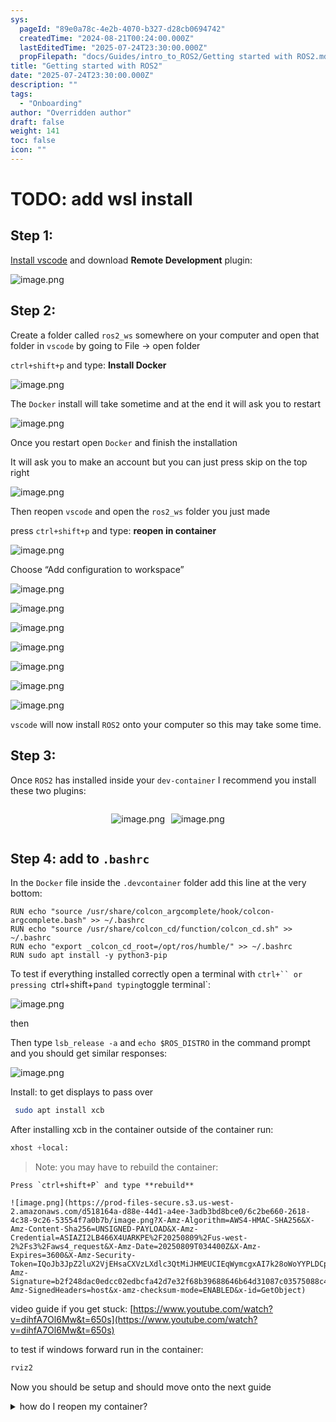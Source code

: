 ```yaml
---
sys:
  pageId: "89e0a78c-4e2b-4070-b327-d28cb0694742"
  createdTime: "2024-08-21T00:24:00.000Z"
  lastEditedTime: "2025-07-24T23:30:00.000Z"
  propFilepath: "docs/Guides/intro_to_ROS2/Getting started with ROS2.md"
title: "Getting started with ROS2"
date: "2025-07-24T23:30:00.000Z"
description: ""
tags:
  - "Onboarding"
author: "Overridden author"
draft: false
weight: 141
toc: false
icon: ""
---
```


# TODO: add wsl install

## Step 1:

[Install vscode](https://code.visualstudio.com/download) and download **Remote Development** plugin:

![image.png](https://prod-files-secure.s3.us-west-2.amazonaws.com/d518164a-d88e-44d1-a4ee-3adb3bd8bce0/efb52993-1881-4a40-b95e-6f020334f022/image.png?X-Amz-Algorithm=AWS4-HMAC-SHA256&X-Amz-Content-Sha256=UNSIGNED-PAYLOAD&X-Amz-Credential=ASIAZI2LB466TAXXNPLR%2F20250809%2Fus-west-2%2Fs3%2Faws4_request&X-Amz-Date=20250809T034354Z&X-Amz-Expires=3600&X-Amz-Security-Token=IQoJb3JpZ2luX2VjEHsaCXVzLXdlc3QtMiJHMEUCIQCey18QNWPsxsKT6XadxNNehSZ7OXOgHSspUgQlYk8RKgIgBslMDRymXFI91FQrVFLkwWNqxWqFvXYpQBYdEut%2FzwcqiAQItP%2F%2F%2F%2F%2F%2F%2F%2F%2F%2FARAAGgw2Mzc0MjMxODM4MDUiDE36TRDkGTTvrmloYyrcAye3o0g3qOgjr6HRulVwVWiWtpoMvBLfAMLjXuAzSBBNNL7oSkrDt3zi8pnfuFfe%2BsfgKrPq7xzHfboVKLOLW8oLKAQE2KQIO%2BaYxfL9Ry9k6YEtVPWGyOfOGhurSJmy6Euubm%2B%2BNUE4ouwFfKj2p2izyZeoCzyTpPmDDND3BdAQmDxLDX%2FZGlMuu5jknzdx9uxbQfTjnnyZ4QjGWTwsK5S304h%2BMAD5ea4jnaan54R2E%2BRnwPEyrrn2JQvybwLG%2BUMp4mCxwalWQFQttUzxUUtNIjzgHc9AyUv%2F%2Fn1pE%2FmV1eMCegUTcSjU6PnnF1fp1m0EBIootUuWq%2FnPGPkS1wIKRxmJtlwQhNSYXUSTJq5eZ5NuyN5CC9HI7sO1vwY4T0apeqa%2BCSClIDccTH%2Fa2yT2Op9HEHbOZPXGlhwWya4LFQ08Fd1KJ8qOwXjGxQ1%2BAhMaWrgjZN4CCJMb7xAGOV9Skca4NJ23IYWX3JxAlp8zaNXbKfUgZc3Hk6ltoZA5u8kESHQPSe4LLKNqv0qpK%2F%2FSv9YC9iJSwOKBxA06n4VQpRqo1h%2BQrUPpB0QaKee6R7Wj3PR3irQ0Qj%2BGMpVY5O8z38TsbUaweMJ3pzRLJWAgnNvhyWkmn8oR39K%2BMKj22sQGOqUBg%2FGgUoilQ6qC3MRwB0gKaxlH4GHcsp6K3d%2FFjolYdS3veT1ixE7qJMmABRmppHRu8Himx%2BnIfKnzSpuOuNgoT8Wam7g1nMH%2BKLTGOMGnLGH7oMjrNCmgP52Rsg0W2aGDWk9u90yyeDMqNuWA8Y%2Bqqb0UFP1HugJlssAeLjK4rZhkSCbaqcSXbuL9%2FU0rK20FJHqnxAH%2B5B7T1YDq0iUji7U6Ik8N&X-Amz-Signature=b8dd686be4505fe8faa28622ccaee276057fcf7063e9dec34a62d7ad4493ebd7&X-Amz-SignedHeaders=host&x-amz-checksum-mode=ENABLED&x-id=GetObject)

## Step 2:

Create a folder called `ros2_ws` somewhere on your computer and open that folder in `vscode` by going to File → open folder 

`ctrl+shift+p` and type: **Install Docker**

![image.png](https://prod-files-secure.s3.us-west-2.amazonaws.com/d518164a-d88e-44d1-a4ee-3adb3bd8bce0/2269dc0e-1cd5-47ff-bceb-c04ad9b2eab0/image.png?X-Amz-Algorithm=AWS4-HMAC-SHA256&X-Amz-Content-Sha256=UNSIGNED-PAYLOAD&X-Amz-Credential=ASIAZI2LB466TAXXNPLR%2F20250809%2Fus-west-2%2Fs3%2Faws4_request&X-Amz-Date=20250809T034354Z&X-Amz-Expires=3600&X-Amz-Security-Token=IQoJb3JpZ2luX2VjEHsaCXVzLXdlc3QtMiJHMEUCIQCey18QNWPsxsKT6XadxNNehSZ7OXOgHSspUgQlYk8RKgIgBslMDRymXFI91FQrVFLkwWNqxWqFvXYpQBYdEut%2FzwcqiAQItP%2F%2F%2F%2F%2F%2F%2F%2F%2F%2FARAAGgw2Mzc0MjMxODM4MDUiDE36TRDkGTTvrmloYyrcAye3o0g3qOgjr6HRulVwVWiWtpoMvBLfAMLjXuAzSBBNNL7oSkrDt3zi8pnfuFfe%2BsfgKrPq7xzHfboVKLOLW8oLKAQE2KQIO%2BaYxfL9Ry9k6YEtVPWGyOfOGhurSJmy6Euubm%2B%2BNUE4ouwFfKj2p2izyZeoCzyTpPmDDND3BdAQmDxLDX%2FZGlMuu5jknzdx9uxbQfTjnnyZ4QjGWTwsK5S304h%2BMAD5ea4jnaan54R2E%2BRnwPEyrrn2JQvybwLG%2BUMp4mCxwalWQFQttUzxUUtNIjzgHc9AyUv%2F%2Fn1pE%2FmV1eMCegUTcSjU6PnnF1fp1m0EBIootUuWq%2FnPGPkS1wIKRxmJtlwQhNSYXUSTJq5eZ5NuyN5CC9HI7sO1vwY4T0apeqa%2BCSClIDccTH%2Fa2yT2Op9HEHbOZPXGlhwWya4LFQ08Fd1KJ8qOwXjGxQ1%2BAhMaWrgjZN4CCJMb7xAGOV9Skca4NJ23IYWX3JxAlp8zaNXbKfUgZc3Hk6ltoZA5u8kESHQPSe4LLKNqv0qpK%2F%2FSv9YC9iJSwOKBxA06n4VQpRqo1h%2BQrUPpB0QaKee6R7Wj3PR3irQ0Qj%2BGMpVY5O8z38TsbUaweMJ3pzRLJWAgnNvhyWkmn8oR39K%2BMKj22sQGOqUBg%2FGgUoilQ6qC3MRwB0gKaxlH4GHcsp6K3d%2FFjolYdS3veT1ixE7qJMmABRmppHRu8Himx%2BnIfKnzSpuOuNgoT8Wam7g1nMH%2BKLTGOMGnLGH7oMjrNCmgP52Rsg0W2aGDWk9u90yyeDMqNuWA8Y%2Bqqb0UFP1HugJlssAeLjK4rZhkSCbaqcSXbuL9%2FU0rK20FJHqnxAH%2B5B7T1YDq0iUji7U6Ik8N&X-Amz-Signature=aacc6e0a41c14734c7f867bc0505ffca3f86bea4511fbbfb5fec755257eeddf7&X-Amz-SignedHeaders=host&x-amz-checksum-mode=ENABLED&x-id=GetObject)

The `Docker` install will take sometime and at the end it will ask you to restart

![image.png](https://prod-files-secure.s3.us-west-2.amazonaws.com/d518164a-d88e-44d1-a4ee-3adb3bd8bce0/ed233f78-be33-4b1f-b89c-9c346c0e961e/image.png?X-Amz-Algorithm=AWS4-HMAC-SHA256&X-Amz-Content-Sha256=UNSIGNED-PAYLOAD&X-Amz-Credential=ASIAZI2LB466TAXXNPLR%2F20250809%2Fus-west-2%2Fs3%2Faws4_request&X-Amz-Date=20250809T034354Z&X-Amz-Expires=3600&X-Amz-Security-Token=IQoJb3JpZ2luX2VjEHsaCXVzLXdlc3QtMiJHMEUCIQCey18QNWPsxsKT6XadxNNehSZ7OXOgHSspUgQlYk8RKgIgBslMDRymXFI91FQrVFLkwWNqxWqFvXYpQBYdEut%2FzwcqiAQItP%2F%2F%2F%2F%2F%2F%2F%2F%2F%2FARAAGgw2Mzc0MjMxODM4MDUiDE36TRDkGTTvrmloYyrcAye3o0g3qOgjr6HRulVwVWiWtpoMvBLfAMLjXuAzSBBNNL7oSkrDt3zi8pnfuFfe%2BsfgKrPq7xzHfboVKLOLW8oLKAQE2KQIO%2BaYxfL9Ry9k6YEtVPWGyOfOGhurSJmy6Euubm%2B%2BNUE4ouwFfKj2p2izyZeoCzyTpPmDDND3BdAQmDxLDX%2FZGlMuu5jknzdx9uxbQfTjnnyZ4QjGWTwsK5S304h%2BMAD5ea4jnaan54R2E%2BRnwPEyrrn2JQvybwLG%2BUMp4mCxwalWQFQttUzxUUtNIjzgHc9AyUv%2F%2Fn1pE%2FmV1eMCegUTcSjU6PnnF1fp1m0EBIootUuWq%2FnPGPkS1wIKRxmJtlwQhNSYXUSTJq5eZ5NuyN5CC9HI7sO1vwY4T0apeqa%2BCSClIDccTH%2Fa2yT2Op9HEHbOZPXGlhwWya4LFQ08Fd1KJ8qOwXjGxQ1%2BAhMaWrgjZN4CCJMb7xAGOV9Skca4NJ23IYWX3JxAlp8zaNXbKfUgZc3Hk6ltoZA5u8kESHQPSe4LLKNqv0qpK%2F%2FSv9YC9iJSwOKBxA06n4VQpRqo1h%2BQrUPpB0QaKee6R7Wj3PR3irQ0Qj%2BGMpVY5O8z38TsbUaweMJ3pzRLJWAgnNvhyWkmn8oR39K%2BMKj22sQGOqUBg%2FGgUoilQ6qC3MRwB0gKaxlH4GHcsp6K3d%2FFjolYdS3veT1ixE7qJMmABRmppHRu8Himx%2BnIfKnzSpuOuNgoT8Wam7g1nMH%2BKLTGOMGnLGH7oMjrNCmgP52Rsg0W2aGDWk9u90yyeDMqNuWA8Y%2Bqqb0UFP1HugJlssAeLjK4rZhkSCbaqcSXbuL9%2FU0rK20FJHqnxAH%2B5B7T1YDq0iUji7U6Ik8N&X-Amz-Signature=9a47d9716365fa4ce26d0a30453c9f7bc4538383645a670f54a2e97232005f5e&X-Amz-SignedHeaders=host&x-amz-checksum-mode=ENABLED&x-id=GetObject)

Once you restart open `Docker` and finish the installation

It will ask you to make an account but you can just press skip on the top right

![image.png](https://prod-files-secure.s3.us-west-2.amazonaws.com/d518164a-d88e-44d1-a4ee-3adb3bd8bce0/21010ad9-1659-4fd9-9f59-9932a09b2a3d/image.png?X-Amz-Algorithm=AWS4-HMAC-SHA256&X-Amz-Content-Sha256=UNSIGNED-PAYLOAD&X-Amz-Credential=ASIAZI2LB466TAXXNPLR%2F20250809%2Fus-west-2%2Fs3%2Faws4_request&X-Amz-Date=20250809T034354Z&X-Amz-Expires=3600&X-Amz-Security-Token=IQoJb3JpZ2luX2VjEHsaCXVzLXdlc3QtMiJHMEUCIQCey18QNWPsxsKT6XadxNNehSZ7OXOgHSspUgQlYk8RKgIgBslMDRymXFI91FQrVFLkwWNqxWqFvXYpQBYdEut%2FzwcqiAQItP%2F%2F%2F%2F%2F%2F%2F%2F%2F%2FARAAGgw2Mzc0MjMxODM4MDUiDE36TRDkGTTvrmloYyrcAye3o0g3qOgjr6HRulVwVWiWtpoMvBLfAMLjXuAzSBBNNL7oSkrDt3zi8pnfuFfe%2BsfgKrPq7xzHfboVKLOLW8oLKAQE2KQIO%2BaYxfL9Ry9k6YEtVPWGyOfOGhurSJmy6Euubm%2B%2BNUE4ouwFfKj2p2izyZeoCzyTpPmDDND3BdAQmDxLDX%2FZGlMuu5jknzdx9uxbQfTjnnyZ4QjGWTwsK5S304h%2BMAD5ea4jnaan54R2E%2BRnwPEyrrn2JQvybwLG%2BUMp4mCxwalWQFQttUzxUUtNIjzgHc9AyUv%2F%2Fn1pE%2FmV1eMCegUTcSjU6PnnF1fp1m0EBIootUuWq%2FnPGPkS1wIKRxmJtlwQhNSYXUSTJq5eZ5NuyN5CC9HI7sO1vwY4T0apeqa%2BCSClIDccTH%2Fa2yT2Op9HEHbOZPXGlhwWya4LFQ08Fd1KJ8qOwXjGxQ1%2BAhMaWrgjZN4CCJMb7xAGOV9Skca4NJ23IYWX3JxAlp8zaNXbKfUgZc3Hk6ltoZA5u8kESHQPSe4LLKNqv0qpK%2F%2FSv9YC9iJSwOKBxA06n4VQpRqo1h%2BQrUPpB0QaKee6R7Wj3PR3irQ0Qj%2BGMpVY5O8z38TsbUaweMJ3pzRLJWAgnNvhyWkmn8oR39K%2BMKj22sQGOqUBg%2FGgUoilQ6qC3MRwB0gKaxlH4GHcsp6K3d%2FFjolYdS3veT1ixE7qJMmABRmppHRu8Himx%2BnIfKnzSpuOuNgoT8Wam7g1nMH%2BKLTGOMGnLGH7oMjrNCmgP52Rsg0W2aGDWk9u90yyeDMqNuWA8Y%2Bqqb0UFP1HugJlssAeLjK4rZhkSCbaqcSXbuL9%2FU0rK20FJHqnxAH%2B5B7T1YDq0iUji7U6Ik8N&X-Amz-Signature=e47a432f63aa20e7539c48a5b8acc1bfed544aafb937acec0979d4218ec32d15&X-Amz-SignedHeaders=host&x-amz-checksum-mode=ENABLED&x-id=GetObject)

Then reopen `vscode` and open the `ros2_ws` folder you just made

press `ctrl+shift+p` and type: **reopen in container**

![image.png](https://prod-files-secure.s3.us-west-2.amazonaws.com/d518164a-d88e-44d1-a4ee-3adb3bd8bce0/4e93b8c2-41ad-488c-8095-c74205196118/image.png?X-Amz-Algorithm=AWS4-HMAC-SHA256&X-Amz-Content-Sha256=UNSIGNED-PAYLOAD&X-Amz-Credential=ASIAZI2LB466TAXXNPLR%2F20250809%2Fus-west-2%2Fs3%2Faws4_request&X-Amz-Date=20250809T034354Z&X-Amz-Expires=3600&X-Amz-Security-Token=IQoJb3JpZ2luX2VjEHsaCXVzLXdlc3QtMiJHMEUCIQCey18QNWPsxsKT6XadxNNehSZ7OXOgHSspUgQlYk8RKgIgBslMDRymXFI91FQrVFLkwWNqxWqFvXYpQBYdEut%2FzwcqiAQItP%2F%2F%2F%2F%2F%2F%2F%2F%2F%2FARAAGgw2Mzc0MjMxODM4MDUiDE36TRDkGTTvrmloYyrcAye3o0g3qOgjr6HRulVwVWiWtpoMvBLfAMLjXuAzSBBNNL7oSkrDt3zi8pnfuFfe%2BsfgKrPq7xzHfboVKLOLW8oLKAQE2KQIO%2BaYxfL9Ry9k6YEtVPWGyOfOGhurSJmy6Euubm%2B%2BNUE4ouwFfKj2p2izyZeoCzyTpPmDDND3BdAQmDxLDX%2FZGlMuu5jknzdx9uxbQfTjnnyZ4QjGWTwsK5S304h%2BMAD5ea4jnaan54R2E%2BRnwPEyrrn2JQvybwLG%2BUMp4mCxwalWQFQttUzxUUtNIjzgHc9AyUv%2F%2Fn1pE%2FmV1eMCegUTcSjU6PnnF1fp1m0EBIootUuWq%2FnPGPkS1wIKRxmJtlwQhNSYXUSTJq5eZ5NuyN5CC9HI7sO1vwY4T0apeqa%2BCSClIDccTH%2Fa2yT2Op9HEHbOZPXGlhwWya4LFQ08Fd1KJ8qOwXjGxQ1%2BAhMaWrgjZN4CCJMb7xAGOV9Skca4NJ23IYWX3JxAlp8zaNXbKfUgZc3Hk6ltoZA5u8kESHQPSe4LLKNqv0qpK%2F%2FSv9YC9iJSwOKBxA06n4VQpRqo1h%2BQrUPpB0QaKee6R7Wj3PR3irQ0Qj%2BGMpVY5O8z38TsbUaweMJ3pzRLJWAgnNvhyWkmn8oR39K%2BMKj22sQGOqUBg%2FGgUoilQ6qC3MRwB0gKaxlH4GHcsp6K3d%2FFjolYdS3veT1ixE7qJMmABRmppHRu8Himx%2BnIfKnzSpuOuNgoT8Wam7g1nMH%2BKLTGOMGnLGH7oMjrNCmgP52Rsg0W2aGDWk9u90yyeDMqNuWA8Y%2Bqqb0UFP1HugJlssAeLjK4rZhkSCbaqcSXbuL9%2FU0rK20FJHqnxAH%2B5B7T1YDq0iUji7U6Ik8N&X-Amz-Signature=a533b8e3a5deb9bd00a1d3392ba2be86698cec1d80384e2d4ceea221a314e782&X-Amz-SignedHeaders=host&x-amz-checksum-mode=ENABLED&x-id=GetObject)

Choose “Add configuration to workspace”

![image.png](https://prod-files-secure.s3.us-west-2.amazonaws.com/d518164a-d88e-44d1-a4ee-3adb3bd8bce0/9560b282-5060-4989-ba37-97e7b2c22476/image.png?X-Amz-Algorithm=AWS4-HMAC-SHA256&X-Amz-Content-Sha256=UNSIGNED-PAYLOAD&X-Amz-Credential=ASIAZI2LB466TAXXNPLR%2F20250809%2Fus-west-2%2Fs3%2Faws4_request&X-Amz-Date=20250809T034354Z&X-Amz-Expires=3600&X-Amz-Security-Token=IQoJb3JpZ2luX2VjEHsaCXVzLXdlc3QtMiJHMEUCIQCey18QNWPsxsKT6XadxNNehSZ7OXOgHSspUgQlYk8RKgIgBslMDRymXFI91FQrVFLkwWNqxWqFvXYpQBYdEut%2FzwcqiAQItP%2F%2F%2F%2F%2F%2F%2F%2F%2F%2FARAAGgw2Mzc0MjMxODM4MDUiDE36TRDkGTTvrmloYyrcAye3o0g3qOgjr6HRulVwVWiWtpoMvBLfAMLjXuAzSBBNNL7oSkrDt3zi8pnfuFfe%2BsfgKrPq7xzHfboVKLOLW8oLKAQE2KQIO%2BaYxfL9Ry9k6YEtVPWGyOfOGhurSJmy6Euubm%2B%2BNUE4ouwFfKj2p2izyZeoCzyTpPmDDND3BdAQmDxLDX%2FZGlMuu5jknzdx9uxbQfTjnnyZ4QjGWTwsK5S304h%2BMAD5ea4jnaan54R2E%2BRnwPEyrrn2JQvybwLG%2BUMp4mCxwalWQFQttUzxUUtNIjzgHc9AyUv%2F%2Fn1pE%2FmV1eMCegUTcSjU6PnnF1fp1m0EBIootUuWq%2FnPGPkS1wIKRxmJtlwQhNSYXUSTJq5eZ5NuyN5CC9HI7sO1vwY4T0apeqa%2BCSClIDccTH%2Fa2yT2Op9HEHbOZPXGlhwWya4LFQ08Fd1KJ8qOwXjGxQ1%2BAhMaWrgjZN4CCJMb7xAGOV9Skca4NJ23IYWX3JxAlp8zaNXbKfUgZc3Hk6ltoZA5u8kESHQPSe4LLKNqv0qpK%2F%2FSv9YC9iJSwOKBxA06n4VQpRqo1h%2BQrUPpB0QaKee6R7Wj3PR3irQ0Qj%2BGMpVY5O8z38TsbUaweMJ3pzRLJWAgnNvhyWkmn8oR39K%2BMKj22sQGOqUBg%2FGgUoilQ6qC3MRwB0gKaxlH4GHcsp6K3d%2FFjolYdS3veT1ixE7qJMmABRmppHRu8Himx%2BnIfKnzSpuOuNgoT8Wam7g1nMH%2BKLTGOMGnLGH7oMjrNCmgP52Rsg0W2aGDWk9u90yyeDMqNuWA8Y%2Bqqb0UFP1HugJlssAeLjK4rZhkSCbaqcSXbuL9%2FU0rK20FJHqnxAH%2B5B7T1YDq0iUji7U6Ik8N&X-Amz-Signature=8b5ddbdb1a05b44022637dd81b3c7e08117acc32bdf230430966ed4e8ce617b3&X-Amz-SignedHeaders=host&x-amz-checksum-mode=ENABLED&x-id=GetObject)

![image.png](https://prod-files-secure.s3.us-west-2.amazonaws.com/d518164a-d88e-44d1-a4ee-3adb3bd8bce0/2ee63f81-886b-48e8-a553-dc6e5eac99e4/image.png?X-Amz-Algorithm=AWS4-HMAC-SHA256&X-Amz-Content-Sha256=UNSIGNED-PAYLOAD&X-Amz-Credential=ASIAZI2LB466TAXXNPLR%2F20250809%2Fus-west-2%2Fs3%2Faws4_request&X-Amz-Date=20250809T034354Z&X-Amz-Expires=3600&X-Amz-Security-Token=IQoJb3JpZ2luX2VjEHsaCXVzLXdlc3QtMiJHMEUCIQCey18QNWPsxsKT6XadxNNehSZ7OXOgHSspUgQlYk8RKgIgBslMDRymXFI91FQrVFLkwWNqxWqFvXYpQBYdEut%2FzwcqiAQItP%2F%2F%2F%2F%2F%2F%2F%2F%2F%2FARAAGgw2Mzc0MjMxODM4MDUiDE36TRDkGTTvrmloYyrcAye3o0g3qOgjr6HRulVwVWiWtpoMvBLfAMLjXuAzSBBNNL7oSkrDt3zi8pnfuFfe%2BsfgKrPq7xzHfboVKLOLW8oLKAQE2KQIO%2BaYxfL9Ry9k6YEtVPWGyOfOGhurSJmy6Euubm%2B%2BNUE4ouwFfKj2p2izyZeoCzyTpPmDDND3BdAQmDxLDX%2FZGlMuu5jknzdx9uxbQfTjnnyZ4QjGWTwsK5S304h%2BMAD5ea4jnaan54R2E%2BRnwPEyrrn2JQvybwLG%2BUMp4mCxwalWQFQttUzxUUtNIjzgHc9AyUv%2F%2Fn1pE%2FmV1eMCegUTcSjU6PnnF1fp1m0EBIootUuWq%2FnPGPkS1wIKRxmJtlwQhNSYXUSTJq5eZ5NuyN5CC9HI7sO1vwY4T0apeqa%2BCSClIDccTH%2Fa2yT2Op9HEHbOZPXGlhwWya4LFQ08Fd1KJ8qOwXjGxQ1%2BAhMaWrgjZN4CCJMb7xAGOV9Skca4NJ23IYWX3JxAlp8zaNXbKfUgZc3Hk6ltoZA5u8kESHQPSe4LLKNqv0qpK%2F%2FSv9YC9iJSwOKBxA06n4VQpRqo1h%2BQrUPpB0QaKee6R7Wj3PR3irQ0Qj%2BGMpVY5O8z38TsbUaweMJ3pzRLJWAgnNvhyWkmn8oR39K%2BMKj22sQGOqUBg%2FGgUoilQ6qC3MRwB0gKaxlH4GHcsp6K3d%2FFjolYdS3veT1ixE7qJMmABRmppHRu8Himx%2BnIfKnzSpuOuNgoT8Wam7g1nMH%2BKLTGOMGnLGH7oMjrNCmgP52Rsg0W2aGDWk9u90yyeDMqNuWA8Y%2Bqqb0UFP1HugJlssAeLjK4rZhkSCbaqcSXbuL9%2FU0rK20FJHqnxAH%2B5B7T1YDq0iUji7U6Ik8N&X-Amz-Signature=28cfb747074c639448f1c82856a67a212b6bb4ef2005c5e550ebb54e1e167fb4&X-Amz-SignedHeaders=host&x-amz-checksum-mode=ENABLED&x-id=GetObject)

![image.png](https://prod-files-secure.s3.us-west-2.amazonaws.com/d518164a-d88e-44d1-a4ee-3adb3bd8bce0/e0fd626c-c8b6-4b2c-95d1-fa4c26514504/image.png?X-Amz-Algorithm=AWS4-HMAC-SHA256&X-Amz-Content-Sha256=UNSIGNED-PAYLOAD&X-Amz-Credential=ASIAZI2LB466TAXXNPLR%2F20250809%2Fus-west-2%2Fs3%2Faws4_request&X-Amz-Date=20250809T034354Z&X-Amz-Expires=3600&X-Amz-Security-Token=IQoJb3JpZ2luX2VjEHsaCXVzLXdlc3QtMiJHMEUCIQCey18QNWPsxsKT6XadxNNehSZ7OXOgHSspUgQlYk8RKgIgBslMDRymXFI91FQrVFLkwWNqxWqFvXYpQBYdEut%2FzwcqiAQItP%2F%2F%2F%2F%2F%2F%2F%2F%2F%2FARAAGgw2Mzc0MjMxODM4MDUiDE36TRDkGTTvrmloYyrcAye3o0g3qOgjr6HRulVwVWiWtpoMvBLfAMLjXuAzSBBNNL7oSkrDt3zi8pnfuFfe%2BsfgKrPq7xzHfboVKLOLW8oLKAQE2KQIO%2BaYxfL9Ry9k6YEtVPWGyOfOGhurSJmy6Euubm%2B%2BNUE4ouwFfKj2p2izyZeoCzyTpPmDDND3BdAQmDxLDX%2FZGlMuu5jknzdx9uxbQfTjnnyZ4QjGWTwsK5S304h%2BMAD5ea4jnaan54R2E%2BRnwPEyrrn2JQvybwLG%2BUMp4mCxwalWQFQttUzxUUtNIjzgHc9AyUv%2F%2Fn1pE%2FmV1eMCegUTcSjU6PnnF1fp1m0EBIootUuWq%2FnPGPkS1wIKRxmJtlwQhNSYXUSTJq5eZ5NuyN5CC9HI7sO1vwY4T0apeqa%2BCSClIDccTH%2Fa2yT2Op9HEHbOZPXGlhwWya4LFQ08Fd1KJ8qOwXjGxQ1%2BAhMaWrgjZN4CCJMb7xAGOV9Skca4NJ23IYWX3JxAlp8zaNXbKfUgZc3Hk6ltoZA5u8kESHQPSe4LLKNqv0qpK%2F%2FSv9YC9iJSwOKBxA06n4VQpRqo1h%2BQrUPpB0QaKee6R7Wj3PR3irQ0Qj%2BGMpVY5O8z38TsbUaweMJ3pzRLJWAgnNvhyWkmn8oR39K%2BMKj22sQGOqUBg%2FGgUoilQ6qC3MRwB0gKaxlH4GHcsp6K3d%2FFjolYdS3veT1ixE7qJMmABRmppHRu8Himx%2BnIfKnzSpuOuNgoT8Wam7g1nMH%2BKLTGOMGnLGH7oMjrNCmgP52Rsg0W2aGDWk9u90yyeDMqNuWA8Y%2Bqqb0UFP1HugJlssAeLjK4rZhkSCbaqcSXbuL9%2FU0rK20FJHqnxAH%2B5B7T1YDq0iUji7U6Ik8N&X-Amz-Signature=f9e3afe0bbd5190dcf1a0b78e75eab66d021d51580d26ebe3ef12739c28b7cb8&X-Amz-SignedHeaders=host&x-amz-checksum-mode=ENABLED&x-id=GetObject)

![image.png](https://prod-files-secure.s3.us-west-2.amazonaws.com/d518164a-d88e-44d1-a4ee-3adb3bd8bce0/a2e13f50-d2ab-4719-a4c2-7ced634bfc9d/image.png?X-Amz-Algorithm=AWS4-HMAC-SHA256&X-Amz-Content-Sha256=UNSIGNED-PAYLOAD&X-Amz-Credential=ASIAZI2LB466TAXXNPLR%2F20250809%2Fus-west-2%2Fs3%2Faws4_request&X-Amz-Date=20250809T034354Z&X-Amz-Expires=3600&X-Amz-Security-Token=IQoJb3JpZ2luX2VjEHsaCXVzLXdlc3QtMiJHMEUCIQCey18QNWPsxsKT6XadxNNehSZ7OXOgHSspUgQlYk8RKgIgBslMDRymXFI91FQrVFLkwWNqxWqFvXYpQBYdEut%2FzwcqiAQItP%2F%2F%2F%2F%2F%2F%2F%2F%2F%2FARAAGgw2Mzc0MjMxODM4MDUiDE36TRDkGTTvrmloYyrcAye3o0g3qOgjr6HRulVwVWiWtpoMvBLfAMLjXuAzSBBNNL7oSkrDt3zi8pnfuFfe%2BsfgKrPq7xzHfboVKLOLW8oLKAQE2KQIO%2BaYxfL9Ry9k6YEtVPWGyOfOGhurSJmy6Euubm%2B%2BNUE4ouwFfKj2p2izyZeoCzyTpPmDDND3BdAQmDxLDX%2FZGlMuu5jknzdx9uxbQfTjnnyZ4QjGWTwsK5S304h%2BMAD5ea4jnaan54R2E%2BRnwPEyrrn2JQvybwLG%2BUMp4mCxwalWQFQttUzxUUtNIjzgHc9AyUv%2F%2Fn1pE%2FmV1eMCegUTcSjU6PnnF1fp1m0EBIootUuWq%2FnPGPkS1wIKRxmJtlwQhNSYXUSTJq5eZ5NuyN5CC9HI7sO1vwY4T0apeqa%2BCSClIDccTH%2Fa2yT2Op9HEHbOZPXGlhwWya4LFQ08Fd1KJ8qOwXjGxQ1%2BAhMaWrgjZN4CCJMb7xAGOV9Skca4NJ23IYWX3JxAlp8zaNXbKfUgZc3Hk6ltoZA5u8kESHQPSe4LLKNqv0qpK%2F%2FSv9YC9iJSwOKBxA06n4VQpRqo1h%2BQrUPpB0QaKee6R7Wj3PR3irQ0Qj%2BGMpVY5O8z38TsbUaweMJ3pzRLJWAgnNvhyWkmn8oR39K%2BMKj22sQGOqUBg%2FGgUoilQ6qC3MRwB0gKaxlH4GHcsp6K3d%2FFjolYdS3veT1ixE7qJMmABRmppHRu8Himx%2BnIfKnzSpuOuNgoT8Wam7g1nMH%2BKLTGOMGnLGH7oMjrNCmgP52Rsg0W2aGDWk9u90yyeDMqNuWA8Y%2Bqqb0UFP1HugJlssAeLjK4rZhkSCbaqcSXbuL9%2FU0rK20FJHqnxAH%2B5B7T1YDq0iUji7U6Ik8N&X-Amz-Signature=d0a2600190640dd0a2fbbcb37183b0f78bc475d998cddec2997b96370975086c&X-Amz-SignedHeaders=host&x-amz-checksum-mode=ENABLED&x-id=GetObject)

![image.png](https://prod-files-secure.s3.us-west-2.amazonaws.com/d518164a-d88e-44d1-a4ee-3adb3bd8bce0/6cc478ad-aaba-4bf7-9fcc-403277ab896c/image.png?X-Amz-Algorithm=AWS4-HMAC-SHA256&X-Amz-Content-Sha256=UNSIGNED-PAYLOAD&X-Amz-Credential=ASIAZI2LB466TAXXNPLR%2F20250809%2Fus-west-2%2Fs3%2Faws4_request&X-Amz-Date=20250809T034354Z&X-Amz-Expires=3600&X-Amz-Security-Token=IQoJb3JpZ2luX2VjEHsaCXVzLXdlc3QtMiJHMEUCIQCey18QNWPsxsKT6XadxNNehSZ7OXOgHSspUgQlYk8RKgIgBslMDRymXFI91FQrVFLkwWNqxWqFvXYpQBYdEut%2FzwcqiAQItP%2F%2F%2F%2F%2F%2F%2F%2F%2F%2FARAAGgw2Mzc0MjMxODM4MDUiDE36TRDkGTTvrmloYyrcAye3o0g3qOgjr6HRulVwVWiWtpoMvBLfAMLjXuAzSBBNNL7oSkrDt3zi8pnfuFfe%2BsfgKrPq7xzHfboVKLOLW8oLKAQE2KQIO%2BaYxfL9Ry9k6YEtVPWGyOfOGhurSJmy6Euubm%2B%2BNUE4ouwFfKj2p2izyZeoCzyTpPmDDND3BdAQmDxLDX%2FZGlMuu5jknzdx9uxbQfTjnnyZ4QjGWTwsK5S304h%2BMAD5ea4jnaan54R2E%2BRnwPEyrrn2JQvybwLG%2BUMp4mCxwalWQFQttUzxUUtNIjzgHc9AyUv%2F%2Fn1pE%2FmV1eMCegUTcSjU6PnnF1fp1m0EBIootUuWq%2FnPGPkS1wIKRxmJtlwQhNSYXUSTJq5eZ5NuyN5CC9HI7sO1vwY4T0apeqa%2BCSClIDccTH%2Fa2yT2Op9HEHbOZPXGlhwWya4LFQ08Fd1KJ8qOwXjGxQ1%2BAhMaWrgjZN4CCJMb7xAGOV9Skca4NJ23IYWX3JxAlp8zaNXbKfUgZc3Hk6ltoZA5u8kESHQPSe4LLKNqv0qpK%2F%2FSv9YC9iJSwOKBxA06n4VQpRqo1h%2BQrUPpB0QaKee6R7Wj3PR3irQ0Qj%2BGMpVY5O8z38TsbUaweMJ3pzRLJWAgnNvhyWkmn8oR39K%2BMKj22sQGOqUBg%2FGgUoilQ6qC3MRwB0gKaxlH4GHcsp6K3d%2FFjolYdS3veT1ixE7qJMmABRmppHRu8Himx%2BnIfKnzSpuOuNgoT8Wam7g1nMH%2BKLTGOMGnLGH7oMjrNCmgP52Rsg0W2aGDWk9u90yyeDMqNuWA8Y%2Bqqb0UFP1HugJlssAeLjK4rZhkSCbaqcSXbuL9%2FU0rK20FJHqnxAH%2B5B7T1YDq0iUji7U6Ik8N&X-Amz-Signature=b8ac231c16435877ba6d9b133db0ac887b88566c6a18b98b898dbf86c0557f49&X-Amz-SignedHeaders=host&x-amz-checksum-mode=ENABLED&x-id=GetObject)

![image.png](https://prod-files-secure.s3.us-west-2.amazonaws.com/d518164a-d88e-44d1-a4ee-3adb3bd8bce0/53255b28-f75e-430f-b9e3-c0ac8577e42b/image.png?X-Amz-Algorithm=AWS4-HMAC-SHA256&X-Amz-Content-Sha256=UNSIGNED-PAYLOAD&X-Amz-Credential=ASIAZI2LB466TAXXNPLR%2F20250809%2Fus-west-2%2Fs3%2Faws4_request&X-Amz-Date=20250809T034354Z&X-Amz-Expires=3600&X-Amz-Security-Token=IQoJb3JpZ2luX2VjEHsaCXVzLXdlc3QtMiJHMEUCIQCey18QNWPsxsKT6XadxNNehSZ7OXOgHSspUgQlYk8RKgIgBslMDRymXFI91FQrVFLkwWNqxWqFvXYpQBYdEut%2FzwcqiAQItP%2F%2F%2F%2F%2F%2F%2F%2F%2F%2FARAAGgw2Mzc0MjMxODM4MDUiDE36TRDkGTTvrmloYyrcAye3o0g3qOgjr6HRulVwVWiWtpoMvBLfAMLjXuAzSBBNNL7oSkrDt3zi8pnfuFfe%2BsfgKrPq7xzHfboVKLOLW8oLKAQE2KQIO%2BaYxfL9Ry9k6YEtVPWGyOfOGhurSJmy6Euubm%2B%2BNUE4ouwFfKj2p2izyZeoCzyTpPmDDND3BdAQmDxLDX%2FZGlMuu5jknzdx9uxbQfTjnnyZ4QjGWTwsK5S304h%2BMAD5ea4jnaan54R2E%2BRnwPEyrrn2JQvybwLG%2BUMp4mCxwalWQFQttUzxUUtNIjzgHc9AyUv%2F%2Fn1pE%2FmV1eMCegUTcSjU6PnnF1fp1m0EBIootUuWq%2FnPGPkS1wIKRxmJtlwQhNSYXUSTJq5eZ5NuyN5CC9HI7sO1vwY4T0apeqa%2BCSClIDccTH%2Fa2yT2Op9HEHbOZPXGlhwWya4LFQ08Fd1KJ8qOwXjGxQ1%2BAhMaWrgjZN4CCJMb7xAGOV9Skca4NJ23IYWX3JxAlp8zaNXbKfUgZc3Hk6ltoZA5u8kESHQPSe4LLKNqv0qpK%2F%2FSv9YC9iJSwOKBxA06n4VQpRqo1h%2BQrUPpB0QaKee6R7Wj3PR3irQ0Qj%2BGMpVY5O8z38TsbUaweMJ3pzRLJWAgnNvhyWkmn8oR39K%2BMKj22sQGOqUBg%2FGgUoilQ6qC3MRwB0gKaxlH4GHcsp6K3d%2FFjolYdS3veT1ixE7qJMmABRmppHRu8Himx%2BnIfKnzSpuOuNgoT8Wam7g1nMH%2BKLTGOMGnLGH7oMjrNCmgP52Rsg0W2aGDWk9u90yyeDMqNuWA8Y%2Bqqb0UFP1HugJlssAeLjK4rZhkSCbaqcSXbuL9%2FU0rK20FJHqnxAH%2B5B7T1YDq0iUji7U6Ik8N&X-Amz-Signature=21af86139589ce252efed61c728e02996aa38ecafa08a4f41aa5d4484da9ced3&X-Amz-SignedHeaders=host&x-amz-checksum-mode=ENABLED&x-id=GetObject)

![image.png](https://prod-files-secure.s3.us-west-2.amazonaws.com/d518164a-d88e-44d1-a4ee-3adb3bd8bce0/7c562767-5af9-4ffb-97d1-327bcdf4ee00/image.png?X-Amz-Algorithm=AWS4-HMAC-SHA256&X-Amz-Content-Sha256=UNSIGNED-PAYLOAD&X-Amz-Credential=ASIAZI2LB466TAXXNPLR%2F20250809%2Fus-west-2%2Fs3%2Faws4_request&X-Amz-Date=20250809T034354Z&X-Amz-Expires=3600&X-Amz-Security-Token=IQoJb3JpZ2luX2VjEHsaCXVzLXdlc3QtMiJHMEUCIQCey18QNWPsxsKT6XadxNNehSZ7OXOgHSspUgQlYk8RKgIgBslMDRymXFI91FQrVFLkwWNqxWqFvXYpQBYdEut%2FzwcqiAQItP%2F%2F%2F%2F%2F%2F%2F%2F%2F%2FARAAGgw2Mzc0MjMxODM4MDUiDE36TRDkGTTvrmloYyrcAye3o0g3qOgjr6HRulVwVWiWtpoMvBLfAMLjXuAzSBBNNL7oSkrDt3zi8pnfuFfe%2BsfgKrPq7xzHfboVKLOLW8oLKAQE2KQIO%2BaYxfL9Ry9k6YEtVPWGyOfOGhurSJmy6Euubm%2B%2BNUE4ouwFfKj2p2izyZeoCzyTpPmDDND3BdAQmDxLDX%2FZGlMuu5jknzdx9uxbQfTjnnyZ4QjGWTwsK5S304h%2BMAD5ea4jnaan54R2E%2BRnwPEyrrn2JQvybwLG%2BUMp4mCxwalWQFQttUzxUUtNIjzgHc9AyUv%2F%2Fn1pE%2FmV1eMCegUTcSjU6PnnF1fp1m0EBIootUuWq%2FnPGPkS1wIKRxmJtlwQhNSYXUSTJq5eZ5NuyN5CC9HI7sO1vwY4T0apeqa%2BCSClIDccTH%2Fa2yT2Op9HEHbOZPXGlhwWya4LFQ08Fd1KJ8qOwXjGxQ1%2BAhMaWrgjZN4CCJMb7xAGOV9Skca4NJ23IYWX3JxAlp8zaNXbKfUgZc3Hk6ltoZA5u8kESHQPSe4LLKNqv0qpK%2F%2FSv9YC9iJSwOKBxA06n4VQpRqo1h%2BQrUPpB0QaKee6R7Wj3PR3irQ0Qj%2BGMpVY5O8z38TsbUaweMJ3pzRLJWAgnNvhyWkmn8oR39K%2BMKj22sQGOqUBg%2FGgUoilQ6qC3MRwB0gKaxlH4GHcsp6K3d%2FFjolYdS3veT1ixE7qJMmABRmppHRu8Himx%2BnIfKnzSpuOuNgoT8Wam7g1nMH%2BKLTGOMGnLGH7oMjrNCmgP52Rsg0W2aGDWk9u90yyeDMqNuWA8Y%2Bqqb0UFP1HugJlssAeLjK4rZhkSCbaqcSXbuL9%2FU0rK20FJHqnxAH%2B5B7T1YDq0iUji7U6Ik8N&X-Amz-Signature=947b4d348f1ebdf30d9764a36559a818f086e5dff1fd1b823aa3c192e24c4903&X-Amz-SignedHeaders=host&x-amz-checksum-mode=ENABLED&x-id=GetObject)

`vscode` will now install `ROS2` onto your computer so this may take some time.

## Step 3:

Once `ROS2` has installed inside your `dev-container` I recommend you install these two plugins:

<div style="display: flex;flex-direction: row; column-gap:10px; max-width: 630px;justify-content: center;">
<div>

![image.png](https://prod-files-secure.s3.us-west-2.amazonaws.com/d518164a-d88e-44d1-a4ee-3adb3bd8bce0/3fc3d550-5a54-4ba1-ba6b-faa01cdb7369/image.png?X-Amz-Algorithm=AWS4-HMAC-SHA256&X-Amz-Content-Sha256=UNSIGNED-PAYLOAD&X-Amz-Credential=ASIAZI2LB466RM5NC4BV%2F20250809%2Fus-west-2%2Fs3%2Faws4_request&X-Amz-Date=20250809T034359Z&X-Amz-Expires=3600&X-Amz-Security-Token=IQoJb3JpZ2luX2VjEHsaCXVzLXdlc3QtMiJHMEUCICJ5LCeAPeqiIYHD5vWOQBU%2BRgfohK2DoMDrt86EJWv3AiEAhW22UbBz0sguqf7molk0YMjaNlPK2EWUtuQonADCCYwqiAQItP%2F%2F%2F%2F%2F%2F%2F%2F%2F%2FARAAGgw2Mzc0MjMxODM4MDUiDDGBAxKF1svA85xD7ircA25gyQ6ZePK8zydDeIYugd5ShZiXiZkrmfLEAjLi9tggEZvnhP%2FY3gttAR%2B4To3c1ZyRHsCqn8xllYAyzV7Nqh6MHrJj02v3%2FOQOl8XpjcDnTYUjznxNaMBklelaG9uacqnoldycbzHOQ4gRovQi%2BQQ7mga5rRkFpLpzzOe0CzZl%2BCu9DmXq7DYkYS8%2B9QDamD1DJeK8h2iaKmyL9A6Pd2r9RsApmwc2%2B9LxC1Y%2FkRy77xLmuMcJyxG4oEkY4o8RF4Gu15uUOErvbRUmCeW%2FoPppF95vpxz2lSOwqhMbs0d3e5OyEIlG%2B48j65anPlhNZV7eWZRnASDL0bpnXmYN700AxbIOlS1cKFLF6NQhMGmsCWrhtmDCnRGjwmKkWpQg5ChjCq98l3RPbKgqUre2N%2BRpqUuPmvcAm4lffaRjzKj8gN%2B0Gopog5j1yDzQJu4Tgcc%2Bak3tseChXWALWGRFTF3QA2BkcWN0OstjW2JAcNLfKlkEdM6Hmoh0ksoEzWdON2gFrW%2Fv513eWZoVXklXzShVYDhHle%2B1Uml0rA%2BWSr4X%2BRU8ZUzlwDEeT7gjliR%2Bstprn6VwRqMaLpPrVgNIsgldmUrE3shyNIFb%2FzdEUIh8So7rBy%2BVjwIJib7ZMIL22sQGOqUBT0K%2FQUz789od5jUicuUgvsvGuQy0%2FRpgVm7BQDicHv9oeitHt1FnLu%2FeolxtxKggYi34SwSSypqk5ec4HGqU%2Fxp5qU1SylJeIjaUnVTzgdYhSWx18kjJH%2FJTs1zLblRRdLjw6WJdMqS6XFKXGMtoAnlRJ2cLpQYRBj0HFb0r8de60rB86kSaXVNTzZi9q1%2BzUPIR7aypHnpRFTABMh6PJab3%2B2Xw&X-Amz-Signature=75e9e0db17ad874b08e489d44c1ea36f07ff7dd770d405e5c3d8d9ac14dc8847&X-Amz-SignedHeaders=host&x-amz-checksum-mode=ENABLED&x-id=GetObject)

</div>
<div>

![image.png](https://prod-files-secure.s3.us-west-2.amazonaws.com/d518164a-d88e-44d1-a4ee-3adb3bd8bce0/d994cc66-13c2-4093-a5a3-f84cf4601a82/image.png?X-Amz-Algorithm=AWS4-HMAC-SHA256&X-Amz-Content-Sha256=UNSIGNED-PAYLOAD&X-Amz-Credential=ASIAZI2LB4665Z5UHC5B%2F20250809%2Fus-west-2%2Fs3%2Faws4_request&X-Amz-Date=20250809T034359Z&X-Amz-Expires=3600&X-Amz-Security-Token=IQoJb3JpZ2luX2VjEHsaCXVzLXdlc3QtMiJHMEUCIEI7J59OKqDtEfYdBeR%2Brefy0L%2FtQ%2BnXTPK0eXjA%2FD%2BbAiEA3yvoUs40cv%2FFuGCWDd1%2FhAYQCT86UO%2BFILiVdE1KQoQqiAQItP%2F%2F%2F%2F%2F%2F%2F%2F%2F%2FARAAGgw2Mzc0MjMxODM4MDUiDNE3ZDynvHA43tLSeircA6jBMboB5QIpyWHhFXme2anKE580PJn36veK2NRQxQl9i75loAA973cjJrOYeIDX%2BCKd7UOGS3e09Ii9%2FldKaSimz%2F98A%2BXNJXeLG8qd641GBvVw0J6huRd4nya4iv65g6Fjq6A0XTtDQgAusZ6noclm7a60XEr5e%2FHbA9JkY8P%2Fb0x1Zb1Z7%2FEF3HnpnG4t05xmrmqxxYBDF9C40hAeUf7ugxEUCqtjcMJrEErS2h91wUATAC%2BKxq3LCHtZW%2FoXhN1RI5W5v3YSgFN%2F8eX9w90BHj5%2FcdJIC9K0nPUl1HW7BS8nfkUwyhMRe4xqx%2BrxXESGmy6g%2FWcdTCb73u3vK4uf%2FrHI1%2B4GtRGFPS9AYq2Wuk5PDfn63O7%2BsGhPs2Bt16Bw8lju9%2F9V1aZX0SLKZ0%2FQ7V0bPgKJ83b0jnhZXY24gcuCT4s1TFqr7g8YXLkoKYUqueGdWsdzFzpGCIP9OxEWXl6Vk%2FizPvcsL%2FzjwrUq6PxQ4%2BsIWX9YYhr%2BSMp%2BTp96CtU9cLd8p8Fw3CSyNmE38G%2BNC0T03z1xfq6%2FRQtXMifB6nWlZmSCGoKx0RoGh%2B9d5AmyYObk%2FYasx11sp%2FdklbNBgpglvlrbgtLM%2Fjs6DuutxDTkaiTOL%2BFPMKv22sQGOqUBKNejVPmz29XXNjzcKWGV5kie4ckBGekB2isp98l0t%2FkLehJFec7VZTL5%2BVFDfON0q0Imnpj0nMlSj%2F%2F9XPNAhQ4XiYOHsJogDlW7mHSgJ5Abrvd992hcx1MZjXi8b3sg%2F0vASMOT9vL2F5goVAElMYCZfD3Bt74K62gBaArLEfVzJlnNWVrhhgA7E1dl296QHvoiPE%2FFkiGqWRcu9%2FXthqIl1hkN&X-Amz-Signature=d77c0bd1fc8d6fa609469e556031d55a0f5d563948529f3ac5835e81cd47e578&X-Amz-SignedHeaders=host&x-amz-checksum-mode=ENABLED&x-id=GetObject)

</div>
</div>

## Step 4: add to `.bashrc`

In the `Docker` file inside the `.devcontainer` folder add this line at the very bottom: 

```docker
RUN echo "source /usr/share/colcon_argcomplete/hook/colcon-argcomplete.bash" >> ~/.bashrc
RUN echo "source /usr/share/colcon_cd/function/colcon_cd.sh" >> ~/.bashrc
RUN echo "export _colcon_cd_root=/opt/ros/humble/" >> ~/.bashrc
RUN sudo apt install -y python3-pip 
```

To test if everything installed correctly open a terminal with `ctrl+`` or pressing `ctrl+shift+p` and typing `toggle terminal`:

![image.png](https://prod-files-secure.s3.us-west-2.amazonaws.com/d518164a-d88e-44d1-a4ee-3adb3bd8bce0/6a4943d8-b04e-4c02-9a58-775f3384d1a5/image.png?X-Amz-Algorithm=AWS4-HMAC-SHA256&X-Amz-Content-Sha256=UNSIGNED-PAYLOAD&X-Amz-Credential=ASIAZI2LB466TAXXNPLR%2F20250809%2Fus-west-2%2Fs3%2Faws4_request&X-Amz-Date=20250809T034355Z&X-Amz-Expires=3600&X-Amz-Security-Token=IQoJb3JpZ2luX2VjEHsaCXVzLXdlc3QtMiJHMEUCIQCey18QNWPsxsKT6XadxNNehSZ7OXOgHSspUgQlYk8RKgIgBslMDRymXFI91FQrVFLkwWNqxWqFvXYpQBYdEut%2FzwcqiAQItP%2F%2F%2F%2F%2F%2F%2F%2F%2F%2FARAAGgw2Mzc0MjMxODM4MDUiDE36TRDkGTTvrmloYyrcAye3o0g3qOgjr6HRulVwVWiWtpoMvBLfAMLjXuAzSBBNNL7oSkrDt3zi8pnfuFfe%2BsfgKrPq7xzHfboVKLOLW8oLKAQE2KQIO%2BaYxfL9Ry9k6YEtVPWGyOfOGhurSJmy6Euubm%2B%2BNUE4ouwFfKj2p2izyZeoCzyTpPmDDND3BdAQmDxLDX%2FZGlMuu5jknzdx9uxbQfTjnnyZ4QjGWTwsK5S304h%2BMAD5ea4jnaan54R2E%2BRnwPEyrrn2JQvybwLG%2BUMp4mCxwalWQFQttUzxUUtNIjzgHc9AyUv%2F%2Fn1pE%2FmV1eMCegUTcSjU6PnnF1fp1m0EBIootUuWq%2FnPGPkS1wIKRxmJtlwQhNSYXUSTJq5eZ5NuyN5CC9HI7sO1vwY4T0apeqa%2BCSClIDccTH%2Fa2yT2Op9HEHbOZPXGlhwWya4LFQ08Fd1KJ8qOwXjGxQ1%2BAhMaWrgjZN4CCJMb7xAGOV9Skca4NJ23IYWX3JxAlp8zaNXbKfUgZc3Hk6ltoZA5u8kESHQPSe4LLKNqv0qpK%2F%2FSv9YC9iJSwOKBxA06n4VQpRqo1h%2BQrUPpB0QaKee6R7Wj3PR3irQ0Qj%2BGMpVY5O8z38TsbUaweMJ3pzRLJWAgnNvhyWkmn8oR39K%2BMKj22sQGOqUBg%2FGgUoilQ6qC3MRwB0gKaxlH4GHcsp6K3d%2FFjolYdS3veT1ixE7qJMmABRmppHRu8Himx%2BnIfKnzSpuOuNgoT8Wam7g1nMH%2BKLTGOMGnLGH7oMjrNCmgP52Rsg0W2aGDWk9u90yyeDMqNuWA8Y%2Bqqb0UFP1HugJlssAeLjK4rZhkSCbaqcSXbuL9%2FU0rK20FJHqnxAH%2B5B7T1YDq0iUji7U6Ik8N&X-Amz-Signature=8fb8ed2f4c619c697e23542ce0ecd28662681a10d873c985026743e394976827&X-Amz-SignedHeaders=host&x-amz-checksum-mode=ENABLED&x-id=GetObject)

then 

Then type `lsb_release -a` and `echo $ROS_DISTRO` in the command prompt and you should get similar responses:

![image.png](https://prod-files-secure.s3.us-west-2.amazonaws.com/d518164a-d88e-44d1-a4ee-3adb3bd8bce0/3e635dec-a805-4e85-8b9e-d000e5b71a4e/image.png?X-Amz-Algorithm=AWS4-HMAC-SHA256&X-Amz-Content-Sha256=UNSIGNED-PAYLOAD&X-Amz-Credential=ASIAZI2LB466TAXXNPLR%2F20250809%2Fus-west-2%2Fs3%2Faws4_request&X-Amz-Date=20250809T034355Z&X-Amz-Expires=3600&X-Amz-Security-Token=IQoJb3JpZ2luX2VjEHsaCXVzLXdlc3QtMiJHMEUCIQCey18QNWPsxsKT6XadxNNehSZ7OXOgHSspUgQlYk8RKgIgBslMDRymXFI91FQrVFLkwWNqxWqFvXYpQBYdEut%2FzwcqiAQItP%2F%2F%2F%2F%2F%2F%2F%2F%2F%2FARAAGgw2Mzc0MjMxODM4MDUiDE36TRDkGTTvrmloYyrcAye3o0g3qOgjr6HRulVwVWiWtpoMvBLfAMLjXuAzSBBNNL7oSkrDt3zi8pnfuFfe%2BsfgKrPq7xzHfboVKLOLW8oLKAQE2KQIO%2BaYxfL9Ry9k6YEtVPWGyOfOGhurSJmy6Euubm%2B%2BNUE4ouwFfKj2p2izyZeoCzyTpPmDDND3BdAQmDxLDX%2FZGlMuu5jknzdx9uxbQfTjnnyZ4QjGWTwsK5S304h%2BMAD5ea4jnaan54R2E%2BRnwPEyrrn2JQvybwLG%2BUMp4mCxwalWQFQttUzxUUtNIjzgHc9AyUv%2F%2Fn1pE%2FmV1eMCegUTcSjU6PnnF1fp1m0EBIootUuWq%2FnPGPkS1wIKRxmJtlwQhNSYXUSTJq5eZ5NuyN5CC9HI7sO1vwY4T0apeqa%2BCSClIDccTH%2Fa2yT2Op9HEHbOZPXGlhwWya4LFQ08Fd1KJ8qOwXjGxQ1%2BAhMaWrgjZN4CCJMb7xAGOV9Skca4NJ23IYWX3JxAlp8zaNXbKfUgZc3Hk6ltoZA5u8kESHQPSe4LLKNqv0qpK%2F%2FSv9YC9iJSwOKBxA06n4VQpRqo1h%2BQrUPpB0QaKee6R7Wj3PR3irQ0Qj%2BGMpVY5O8z38TsbUaweMJ3pzRLJWAgnNvhyWkmn8oR39K%2BMKj22sQGOqUBg%2FGgUoilQ6qC3MRwB0gKaxlH4GHcsp6K3d%2FFjolYdS3veT1ixE7qJMmABRmppHRu8Himx%2BnIfKnzSpuOuNgoT8Wam7g1nMH%2BKLTGOMGnLGH7oMjrNCmgP52Rsg0W2aGDWk9u90yyeDMqNuWA8Y%2Bqqb0UFP1HugJlssAeLjK4rZhkSCbaqcSXbuL9%2FU0rK20FJHqnxAH%2B5B7T1YDq0iUji7U6Ik8N&X-Amz-Signature=7e43e0cf7e17a7bfc3c8e7888c0ba15e1be335eb2c0ce6bbf8b5dbae9389fa00&X-Amz-SignedHeaders=host&x-amz-checksum-mode=ENABLED&x-id=GetObject)

Install:  to get displays to pass over

```bash
 sudo apt install xcb
```

After installing xcb in the container outside of the container run:

```python
xhost +local:
```

> Note: you may have to rebuild the container:

	Press `ctrl+shift+P` and type **rebuild**

	![image.png](https://prod-files-secure.s3.us-west-2.amazonaws.com/d518164a-d88e-44d1-a4ee-3adb3bd8bce0/6c2be660-2618-4c38-9c26-53554f7a0b7b/image.png?X-Amz-Algorithm=AWS4-HMAC-SHA256&X-Amz-Content-Sha256=UNSIGNED-PAYLOAD&X-Amz-Credential=ASIAZI2LB466X4UARKPE%2F20250809%2Fus-west-2%2Fs3%2Faws4_request&X-Amz-Date=20250809T034400Z&X-Amz-Expires=3600&X-Amz-Security-Token=IQoJb3JpZ2luX2VjEHsaCXVzLXdlc3QtMiJHMEUCIEqWymcgxAI7k28oWoYYPLDCp2CkrBBN9267oSs9YUF8AiEA9a5KtezfSCi0YyQPY2U%2F3ZtcMJMXTpnhddKh51saMCsqiAQItP%2F%2F%2F%2F%2F%2F%2F%2F%2F%2FARAAGgw2Mzc0MjMxODM4MDUiDEHPFMooKd2V%2BDog%2ByrcA4RcfuxPth%2BRLnFtrVeQI51qAkJIjvF%2FY0so9kyAQ1sVBa9O2IdZSWAuYWkjBdNBVSAvmoUionUozkiSCyCNIF1%2Fs05oQ%2BXSYYxlObrV7vPX7WL585D8oUwVpKrP%2FbLUw%2FYzFf5Jn2C1ZJdfrrUP%2Byah5VfJLFyniZ7ZB34VXBDclSwblWyUoSM740a3GjaFjrFJKmBvBsUut9YfymuMrKQeP9sJAINWFicyRtj73qMJ%2FTHbtn3FL3eciyZ92KAxtdRMvpI9oEZdWPJaylZiPmleIRMdLkWUY4UN7Er7vIpP2bglnZLEHXLSkwobCW1v4xN7r7EGjCxhsQQcBmgDFKMHToB%2B9S1deQ9TUkR2CNuQVm2s4Gk5wlVIq61rS8jxIlCohGBiaqlF6sxRiMfGNYhJjDAuKGbCMp%2FL6pDNEaWJFzSMkmgW6jseQpE1t8UY0fdMoiGlkRaGaqTY14WuoKI8exngTNNif%2Fb8ZjbIxMkCD9J46pILRzH8GxxfS4XddjVKqRdssjYcudJ27ieLhyv0q2REsx9HF1d7ib95%2BT%2Fx6MnIKTwwiNlDLLofsM7le58yd2lAP0%2B3MlksA775HxEIOb6CMOcCeQO3tPhFC98zIWQxMp5WJHnozAfmMKz22sQGOqUB4wrsIKDPSOYT3vm6etukBJniTOfs6M77GrKg%2FyhnLeyJLJllp6Z3S6qaMl7kEJUDjNKGE%2Bfh7zBmbCbFO2QkmE26xyIloVSMLQhAD1OJRSfYWKpDcZAkcD3gm0rBpmWvOowMBgWtWV21uBB1Pub%2BTBfu5PmW3f%2FwgDp%2BUNI8m%2BYmY3SUjjSmn%2FfStLy38lMeWXGYPOyDKuQNEby%2F1%2BQw0PzsAfDk&X-Amz-Signature=b2f248dac0edcc02edbcfa42d7e32f68b39688646b64d31087c03575088c4112&X-Amz-SignedHeaders=host&x-amz-checksum-mode=ENABLED&x-id=GetObject)

video guide if you get stuck: [https://www.youtube.com/watch?v=dihfA7Ol6Mw&t=650s](https://www.youtube.com/watch?v=dihfA7Ol6Mw&t=650s)

to test if windows forward run in the container:

```bash
rviz2
```

Now you should be setup and should move onto the next guide 

<details>
      <summary>how do I reopen my container?</summary>
      TODO:
  </details>

